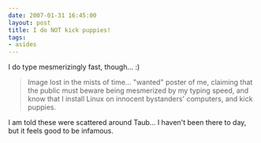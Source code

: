 ```yaml
---
date: 2007-01-31 16:45:00
layout: post
title: I do NOT kick puppies!
tags:
- asides
---
```


I do type mesmerizingly fast, though... :)  
  
> Image lost in the mists of time... "wanted" poster of me, claiming that the
> public must beware being mesmerized by my typing speed, and know that I
> install Linux on innocent bystanders' computers, and kick puppies.

I am told these were scattered around Taub... I haven't been there to day, but it feels good to be infamous.
